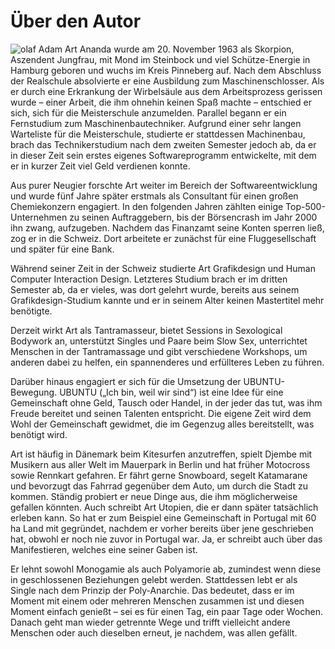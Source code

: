 # Über den Autor
![olaf](olaf.png)
Adam Art Ananda wurde am 20. November 1963 als Skorpion, Aszendent Jungfrau, mit Mond im Steinbock und viel Schütze-Energie in Hamburg geboren und wuchs im Kreis Pinneberg auf. Nach dem Abschluss der Realschule absolvierte er eine Ausbildung zum Maschinenschlosser. Als er durch eine Erkrankung der Wirbelsäule aus dem Arbeitsprozess gerissen wurde – einer Arbeit, die ihm ohnehin keinen Spaß machte – entschied er sich, sich für die Meisterschule anzumelden. Parallel begann er ein Fernstudium zum Maschinenbautechniker. Aufgrund einer sehr langen Warteliste für die Meisterschule, studierte er stattdessen Machinenbau, brach das Technikerstudium nach dem zweiten Semester jedoch ab, da er in dieser Zeit sein erstes eigenes Softwareprogramm entwickelte, mit dem er in kurzer Zeit viel Geld verdienen konnte.

Aus purer Neugier forschte Art weiter im Bereich der Softwareentwicklung und wurde fünf Jahre später erstmals als Consultant für einen großen Chemiekonzern engagiert. In den folgenden Jahren zählten einige Top-500-Unternehmen zu seinen Auftraggebern, bis der Börsencrash im Jahr 2000 ihn zwang, aufzugeben. Nachdem das Finanzamt seine Konten sperren ließ, zog er in die Schweiz. Dort arbeitete er zunächst für eine Fluggesellschaft und später für eine Bank.

Während seiner Zeit in der Schweiz studierte Art Grafikdesign und Human Computer Interaction Design. Letzteres Studium brach er im dritten Semester ab, da er vieles, was dort gelehrt wurde, bereits aus seinem Grafikdesign-Studium kannte und er in seinem Alter keinen Mastertitel mehr benötigte.

Derzeit wirkt Art als Tantramasseur, bietet Sessions in Sexological Bodywork an, unterstützt Singles und Paare beim Slow Sex, unterrichtet Menschen in der Tantramassage und gibt verschiedene Workshops, um anderen dabei zu helfen, ein spannenderes und erfüllteres Leben zu führen.

Darüber hinaus engagiert er sich für die Umsetzung der UBUNTU-Bewegung. UBUNTU („Ich bin, weil wir sind“) ist eine Idee für eine Gemeinschaft ohne Geld, Tausch oder Handel, in der jeder das tut, was ihm Freude bereitet und seinen Talenten entspricht. Die eigene Zeit wird dem Wohl der Gemeinschaft gewidmet, die im Gegenzug alles bereitstellt, was benötigt wird.

Art ist häufig in Dänemark beim Kitesurfen anzutreffen, spielt Djembe mit Musikern aus aller Welt im Mauerpark in Berlin und hat früher Motocross sowie Rennkart gefahren. Er fährt gerne Snowboard, segelt Katamarane und bevorzugt das Fahrrad gegenüber dem Auto, um durch die Stadt zu kommen. Ständig probiert er neue Dinge aus, die ihm möglicherweise gefallen könnten. Auch schreibt Art Utopien, die er dann später tatsächlich erleben kann. So hat er zum Beispiel eine Gemeinschaft in Portugal mit 60 ha Land mit gegründet, nachdem er vorher bereits über jene geschrieben hat, obwohl er noch nie zuvor in Portugal war. Ja, er schreibt auch über das Manifestieren, welches eine seiner Gaben ist.

Er lehnt sowohl Monogamie als auch Polyamorie ab, zumindest wenn diese in geschlossenen Beziehungen gelebt werden. Stattdessen lebt er als Single nach dem Prinzip der Poly-Anarchie. Das bedeutet, dass er im Moment mit einem oder mehreren Menschen zusammen ist und diesen Moment einfach genießt – sei es für einen Tag, ein paar Tage oder Wochen. Danach geht man wieder getrennte Wege und trifft vielleicht andere Menschen oder auch dieselben erneut, je nachdem, was allen gefällt.